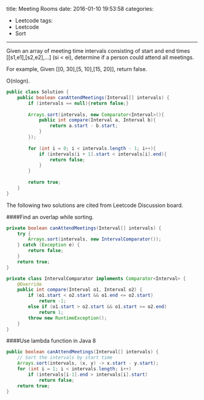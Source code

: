 title: Meeting Rooms
date: 2016-01-10 19:53:58
categories: 
- Leetcode
tags:
- Leetcode
- Sort
---

Given an array of meeting time intervals consisting of start and end times [[s1,e1],[s2,e2],...] (si < ei), determine if a person could attend all meetings.

<!--more-->

For example,
Given [[0, 30],[5, 10],[15, 20]],
return false.

O(nlogn).

```java
public class Solution {
    public boolean canAttendMeetings(Interval[] intervals) {
        if (intervals == null){return false;}
        
        Arrays.sort(intervals, new Comparator<Interval>(){
            public int compare(Interval a, Interval b){
                return a.start - b.start;
            }
        });
        
        for (int i = 0; i < intervals.length - 1; i++){
            if (intervals[i + 1].start < intervals[i].end){
                return false;
            }
        }
        
        return true;
    }
}
```


The following two solutions are cited from Leetcode Discussion board.

####Find an overlap while sorting.

```java
private boolean canAttendMeetings(Interval[] intervals) {
    try {
        Arrays.sort(intervals, new IntervalComparator());
    } catch (Exception e) {
        return false;
    }
    return true;
}

private class IntervalComparator implements Comparator<Interval> {
    @Override
    public int compare(Interval o1, Interval o2) {
        if (o1.start < o2.start && o1.end <= o2.start)
            return -1;
        else if (o1.start > o2.start && o1.start >= o2.end)
            return 1;
        throw new RuntimeException();
    }
}
```

####Use lambda function in Java 8

```java
public boolean canAttendMeetings(Interval[] intervals) {
    // Sort the intervals by start time
    Arrays.sort(intervals, (x, y) -> x.start - y.start);
    for (int i = 1; i < intervals.length; i++)
        if (intervals[i-1].end > intervals[i].start)
            return false;
    return true;
}
```